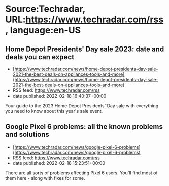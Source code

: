 # Source:Techradar, URL:https://www.techradar.com/rss, language:en-US

## Home Depot Presidents' Day sale 2023: date and deals you can expect
 - [https://www.techradar.com/news/home-depot-presidents-day-sale-2021-the-best-deals-on-appliances-tools-and-more](https://www.techradar.com/news/home-depot-presidents-day-sale-2021-the-best-deals-on-appliances-tools-and-more)
 - RSS feed: https://www.techradar.com/rss
 - date published: 2022-02-18 16:40:37+00:00

Your guide to the 2023 Home Depot Presidents' Day sale with everything you need to know about this year's sale event.

## Google Pixel 6 problems: all the known problems and solutions
 - [https://www.techradar.com/news/google-pixel-6-problems](https://www.techradar.com/news/google-pixel-6-problems)
 - RSS feed: https://www.techradar.com/rss
 - date published: 2022-02-18 15:23:51+00:00

There are all sorts of problems affecting Pixel 6 users. You'll find most of them here - along with fixes for some.

